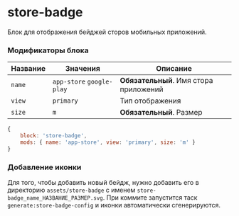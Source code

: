 # store-badge

Блок для отображения бейджей сторов мобильных приложений.

### Модификаторы блока

| Название | Значения | Описание |
| -------- | -------- | -------- |
| `name` | `app-store` `google-play` | **Обязательный**. Имя стора приложений |
| `view` | `primary` | Тип отображения |
| `size` | `m` | **Обязательный**. Размер |

```js
{
	block: 'store-badge',
	mods: { name: 'app-store', view: 'primary', size: 'm' } 
}
```

### Добавление иконки

Для того, чтобы добавить новый бейдж, нужно добавить его в директорию `assets/store-badge` с именем `store-badge_name_НАЗВАНИЕ_РАЗМЕР.svg`. При коммите запустится таск `generate:store-badge-config` и иконки автоматически сгенерируются.
